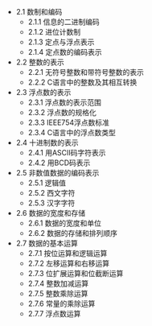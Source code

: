 
- 2.1 数制和编码
  - 2.1.1 信息的二进制编码
  - 2.1.2 进位计数制
  - 2.1.3 定点与浮点表示
  - 2.1.4 定点数的编码表示
- 2.2 整数的表示
  - 2.2.1 无符号整数和带符号整数的表示
  - 2.2.2 C语言中的整数及其相互转换
- 2.3 浮点数的表示
  - 2.3.1 浮点数的表示范围
  - 2.3.2 浮点数的规格化
  - 2.3.3 IEEE754浮点数标准
  - 2.3.4 C语言中的浮点数类型
- 2.4 十进制数的表示
  - 2.4.1 用ASCII码字符表示
  - 2.4.2 用BCD码表示
- 2.5 非数值数据的编码表示
  - 2.5.1 逻辑值
  - 2.5.2 西文字符
  - 2.5.3 汉字字符
- 2.6 数据的宽度和存储
  - 2.6.1 数据的宽度和单位
  - 2.6.2 数据的存储和排列顺序
- 2.7 数据的基本运算
  - 2.7.1 按位运算和逻辑运算
  - 2.7.2 左移运算和右移运算
  - 2.7.3 位扩展运算和位截断运算
  - 2.7.4 整数加减运算
  - 2.7.5 整数乘除运算
  - 2.7.6 常量的乘除运算
  - 2.7.7 浮点数运算